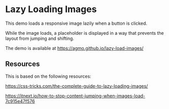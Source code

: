 # Lazy Loading Images

This demo loads a responsive image lazily when a button is clicked.

While the image loads, a placeholder is displayed in a way that prevents the layout from jumping and shifting.

The demo is available at https://agmo.github.io/lazy-load-images/

## Resources

This is based on the following resources:

https://css-tricks.com/the-complete-guide-to-lazy-loading-images/

https://itnext.io/how-to-stop-content-jumping-when-images-load-7c915e47f576
